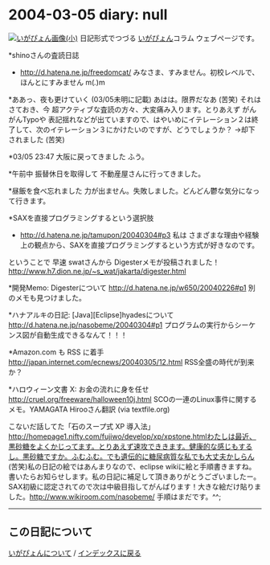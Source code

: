 2004-03-05 diary: null
=====================================================================================================
[![いがぴょん画像(小)](https://igapyon.github.io/diary/images/iga200306s.jpg "いがぴょん")](https://igapyon.github.io/diary/memo/memoigapyon.html) 日記形式でつづる [いがぴょん](https://igapyon.github.io/diary/memo/memoigapyon.html)コラム ウェブページです。

*shinoさんの査読日誌
* http://d.hatena.ne.jp/freedomcat/
みなさま、すみません。初校レベルで、ほんとにすみません m(_._)m

*ああっ、夜も更けていく (03/05未明に記載)
あはは。限界だなあ (苦笑)
それはさておき、今 超アクティブな査読の方々、大変痛み入ります。とりあえず がんがんTypoや 表記揺れなどが出ていますので、はやいめにイテレーション２は終了して、次のイテレーション３にかけたいのですが、どうでしょうか？
→却下されました (苦笑)

*03/05 23:47 大阪に戻ってきました
ふう。

*午前中 振替休日を取得して
不動産屋さんに行ってきました。

*昼飯を食べ忘れました
力が出ません。失敗しました。どんどん鬱な気分になって行きます。

*SAXを直接プログラミングするという選択肢
* http://d.hatena.ne.jp/tamupon/20040304#p3
私は さまざまな理由や経験上の観点から、SAXを直接プログラミングするという方式が好きなのです。

ということで 早速 swatさんから Digesterメモが投稿されました！
http://www.h7.dion.ne.jp/~s_wat/jakarta/digester.html

*開発Memo: Digesterについて
http://d.hatena.ne.jp/w650/20040226#p1
別のメモも見つけました。

*ハナアルキの日記: [Java][Eclipse]hyadesについて
http://d.hatena.ne.jp/nasobeme/20040304#p1
プログラムの実行からシーケンス図が自動生成できるなんて！！！

*Amazon.com も RSS に着手
http://japan.internet.com/ecnews/20040305/12.html
RSS全盛の時代が到来か？

*ハロウィーン文書 X: お金の流れに身を任せ
http://cruel.org/freeware/halloween10j.html
SCOの一連のLinux事件に関するメモ。YAMAGATA Hirooさん翻訳 (via textfile.org)


こないだ話してた「石のスープ式 XP 導入法」　http://homepage1.nifty.com/fujiwo/develop/xp/xpstone.htmlわたしは最近、黒砂糖をよくかじってます。とりあえず速攻でききます。健康的な感じもするし。黒砂糖ですか。ふむふむ。でも遺伝的に糖尿病質な私でも大丈夫かしらん (苦笑)私の日記の絵ではあんまりなので、eclipse wikiに絵と手順書きますね。書いたらお知らせします。私の日記に補足して頂きありがとうございましたー。SAX初級に認定されてので次は中級目指してがんばります！大きな絵だけ貼りました。http://www.wikiroom.com/nasobeme/ 手順はまだです。^^;


----------------------------------------------------------------------------------------------------

## この日記について
[いがぴょんについて](http://www.igapyon.jp/igapyon/diary/memo/memoigapyon.html) / [インデックスに戻る](https://igapyon.github.io/diary/idxall.html)
